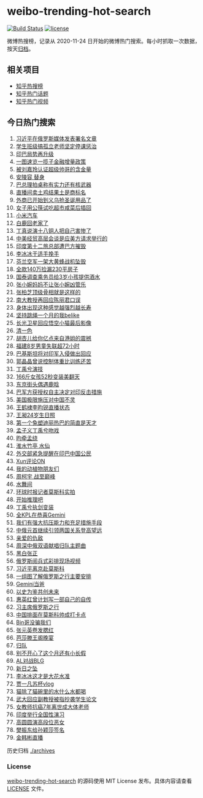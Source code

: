 # weibo-trending-hot-search

[![Build Status](https://github.com/justjavac/weibo-trending-hot-search/workflows/ci/badge.svg?branch=master)](https://github.com/justjavac/weibo-trending-hot-search/actions)
[![license](https://img.shields.io/github/license/justjavac/weibo-trending-hot-search)](https://github.com/justjavac/weibo-trending-hot-search/blob/master/LICENSE)

微博热搜榜，记录从 2020-11-24 日开始的微博热门搜索。每小时抓取一次数据，按天[归档](./archives)。

## 相关项目

- [知乎热搜榜](https://github.com/justjavac/zhihu-trending-top-search)
- [知乎热门话题](https://github.com/justjavac/zhihu-trending-hot-questions)
- [知乎热门视频](https://github.com/justjavac/zhihu-trending-hot-video)

## 今日热门搜索

<!-- BEGIN -->
<!-- 最后更新时间 Thu May 08 2025 06:16:04 GMT+0800 (China Standard Time) -->

1. [习近平在俄罗斯媒体发表署名文章](https://s.weibo.com//weibo?q=%23%E4%B9%A0%E8%BF%91%E5%B9%B3%E5%9C%A8%E4%BF%84%E7%BD%97%E6%96%AF%E5%AA%92%E4%BD%93%E5%8F%91%E8%A1%A8%E7%BD%B2%E5%90%8D%E6%96%87%E7%AB%A0%23&Refer=new_time)
1. [学生班级搞孤立老师坚定停课惩治](https://s.weibo.com//weibo?q=%23%E5%AD%A6%E7%94%9F%E7%8F%AD%E7%BA%A7%E6%90%9E%E5%AD%A4%E7%AB%8B%E8%80%81%E5%B8%88%E5%9D%9A%E5%AE%9A%E5%81%9C%E8%AF%BE%E6%83%A9%E6%B2%BB%23&t=31&band_rank=10&Refer=top)
1. [印巴局势再升级](https://s.weibo.com//weibo?q=%23%E5%8D%B0%E5%B7%B4%E5%B1%80%E5%8A%BF%E5%86%8D%E5%8D%87%E7%BA%A7%23&t=31&band_rank=2&Refer=top)
1. [一图速览一揽子金融增量政策](https://s.weibo.com//weibo?q=%23%E4%B8%80%E5%9B%BE%E9%80%9F%E8%A7%88%E4%B8%80%E6%8F%BD%E5%AD%90%E9%87%91%E8%9E%8D%E5%A2%9E%E9%87%8F%E6%94%BF%E7%AD%96%23&t=31&band_rank=3&Refer=top)
1. [被刘嘉玲认证超级帅哥的含金量](https://s.weibo.com//weibo?q=%E8%A2%AB%E5%88%98%E5%98%89%E7%8E%B2%E8%AE%A4%E8%AF%81%E8%B6%85%E7%BA%A7%E5%B8%85%E5%93%A5%E7%9A%84%E5%90%AB%E9%87%91%E9%87%8F&t=31&band_rank=12&Refer=top)
1. [安陵容 替身](https://s.weibo.com//weibo?q=%E5%AE%89%E9%99%B5%E5%AE%B9%20%E6%9B%BF%E8%BA%AB&t=31&band_rank=2&Refer=top)
1. [巴总理拍桌称有实力还有核武器](https://s.weibo.com//weibo?q=%23%E5%B7%B4%E6%80%BB%E7%90%86%E6%8B%8D%E6%A1%8C%E7%A7%B0%E6%9C%89%E5%AE%9E%E5%8A%9B%E8%BF%98%E6%9C%89%E6%A0%B8%E6%AD%A6%E5%99%A8%23&t=31&band_rank=7&Refer=top)
1. [直播间卖土鸡结果土是商标名](https://s.weibo.com//weibo?q=%23%E7%9B%B4%E6%92%AD%E9%97%B4%E5%8D%96%E5%9C%9F%E9%B8%A1%E7%BB%93%E6%9E%9C%E5%9C%9F%E6%98%AF%E5%95%86%E6%A0%87%E5%90%8D%23&t=31&band_rank=5&Refer=top)
1. [外商已开始到义乌抢圣诞用品了](https://s.weibo.com//weibo?q=%23%E5%A4%96%E5%95%86%E5%B7%B2%E5%BC%80%E5%A7%8B%E5%88%B0%E4%B9%89%E4%B9%8C%E6%8A%A2%E5%9C%A3%E8%AF%9E%E7%94%A8%E5%93%81%E4%BA%86%23&t=31&band_rank=19&Refer=top)
1. [女子用公筷试吃超市咸菜后插回](https://s.weibo.com//weibo?q=%23%E5%A5%B3%E5%AD%90%E7%94%A8%E5%85%AC%E7%AD%B7%E8%AF%95%E5%90%83%E8%B6%85%E5%B8%82%E5%92%B8%E8%8F%9C%E5%90%8E%E6%8F%92%E5%9B%9E%23&t=31&band_rank=46&Refer=top)
1. [小米汽车](https://s.weibo.com//weibo?q=%E5%B0%8F%E7%B1%B3%E6%B1%BD%E8%BD%A6&t=31&band_rank=1&Refer=top)
1. [白鹿回老家了](https://s.weibo.com//weibo?q=%23%E7%99%BD%E9%B9%BF%E5%9B%9E%E8%80%81%E5%AE%B6%E4%BA%86%23&t=31&band_rank=11&Refer=top)
1. [丁真说演十八铜人把自己害惨了](https://s.weibo.com//weibo?q=%E4%B8%81%E7%9C%9F%E8%AF%B4%E6%BC%94%E5%8D%81%E5%85%AB%E9%93%9C%E4%BA%BA%E6%8A%8A%E8%87%AA%E5%B7%B1%E5%AE%B3%E6%83%A8%E4%BA%86&t=31&band_rank=33&Refer=top)
1. [中美经贸高层会谈是应美方请求举行的](https://s.weibo.com//weibo?q=%23%E4%B8%AD%E7%BE%8E%E7%BB%8F%E8%B4%B8%E9%AB%98%E5%B1%82%E4%BC%9A%E8%B0%88%E6%98%AF%E5%BA%94%E7%BE%8E%E6%96%B9%E8%AF%B7%E6%B1%82%E4%B8%BE%E8%A1%8C%E7%9A%84%23&t=31&band_rank=38&Refer=top)
1. [印度第十二旅总部遭巴方摧毁](https://s.weibo.com//weibo?q=%E5%8D%B0%E5%BA%A6%E7%AC%AC%E5%8D%81%E4%BA%8C%E6%97%85%E6%80%BB%E9%83%A8%E9%81%AD%E5%B7%B4%E6%96%B9%E6%91%A7%E6%AF%81&t=31&band_rank=37&Refer=top)
1. [李冰冰于适手挽手](https://s.weibo.com//weibo?q=%23%E6%9D%8E%E5%86%B0%E5%86%B0%E4%BA%8E%E9%80%82%E6%89%8B%E6%8C%BD%E6%89%8B%23&t=31&band_rank=4&Refer=top)
1. [芬兰空军一架大黄蜂战机坠毁](https://s.weibo.com//weibo?q=%23%E8%8A%AC%E5%85%B0%E7%A9%BA%E5%86%9B%E4%B8%80%E6%9E%B6%E5%A4%A7%E9%BB%84%E8%9C%82%E6%88%98%E6%9C%BA%E5%9D%A0%E6%AF%81%23&t=31&band_rank=35&Refer=top)
1. [全款140万捡漏230平房子](https://s.weibo.com//weibo?q=%E5%85%A8%E6%AC%BE140%E4%B8%87%E6%8D%A1%E6%BC%8F230%E5%B9%B3%E6%88%BF%E5%AD%90&t=31&band_rank=15&Refer=top)
1. [国泰调查乘务员给3岁小孩提供酒水](https://s.weibo.com//weibo?q=%23%E5%9B%BD%E6%B3%B0%E8%B0%83%E6%9F%A5%E4%B9%98%E5%8A%A1%E5%91%98%E7%BB%993%E5%B2%81%E5%B0%8F%E5%AD%A9%E6%8F%90%E4%BE%9B%E9%85%92%E6%B0%B4%23&t=31&band_rank=28&Refer=top)
1. [张小婉妈妈不让张小婉凶管乐](https://s.weibo.com//weibo?q=%23%E5%BC%A0%E5%B0%8F%E5%A9%89%E5%A6%88%E5%A6%88%E4%B8%8D%E8%AE%A9%E5%BC%A0%E5%B0%8F%E5%A9%89%E5%87%B6%E7%AE%A1%E4%B9%90%23&t=31&band_rank=22&Refer=top)
1. [张柏芝顶级骨相就是这样的](https://s.weibo.com//weibo?q=%E5%BC%A0%E6%9F%8F%E8%8A%9D%E9%A1%B6%E7%BA%A7%E9%AA%A8%E7%9B%B8%E5%B0%B1%E6%98%AF%E8%BF%99%E6%A0%B7%E7%9A%84&t=31&band_rank=8&Refer=top)
1. [南大教授再回应陈丽君口误](https://s.weibo.com//weibo?q=%23%E5%8D%97%E5%A4%A7%E6%95%99%E6%8E%88%E5%86%8D%E5%9B%9E%E5%BA%94%E9%99%88%E4%B8%BD%E5%90%9B%E5%8F%A3%E8%AF%AF%23&t=31&band_rank=27&Refer=top)
1. [身体出现这种感觉越强烈越长寿](https://s.weibo.com//weibo?q=%23%E8%BA%AB%E4%BD%93%E5%87%BA%E7%8E%B0%E8%BF%99%E7%A7%8D%E6%84%9F%E8%A7%89%E8%B6%8A%E5%BC%BA%E7%83%88%E8%B6%8A%E9%95%BF%E5%AF%BF%23&t=31&band_rank=34&Refer=top)
1. [坚持跳绳一个月的我belike](https://s.weibo.com//weibo?q=%23%E5%9D%9A%E6%8C%81%E8%B7%B3%E7%BB%B3%E4%B8%80%E4%B8%AA%E6%9C%88%E7%9A%84%E6%88%91belike%23&t=31&band_rank=24&Refer=top)
1. [长光卫星回应悟空小猫最后影像](https://s.weibo.com//weibo?q=%23%E9%95%BF%E5%85%89%E5%8D%AB%E6%98%9F%E5%9B%9E%E5%BA%94%E6%82%9F%E7%A9%BA%E5%B0%8F%E7%8C%AB%E6%9C%80%E5%90%8E%E5%BD%B1%E5%83%8F%23&t=31&band_rank=30&Refer=top)
1. [清一色](https://s.weibo.com//weibo?q=%E6%B8%85%E4%B8%80%E8%89%B2&t=31&band_rank=9&Refer=top)
1. [胡杏儿给你亿点来自港姐的震撼](https://s.weibo.com//weibo?q=%E8%83%A1%E6%9D%8F%E5%84%BF%E7%BB%99%E4%BD%A0%E4%BA%BF%E7%82%B9%E6%9D%A5%E8%87%AA%E6%B8%AF%E5%A7%90%E7%9A%84%E9%9C%87%E6%92%BC&t=31&band_rank=20&Refer=top)
1. [福建8岁男童失联超72小时](https://s.weibo.com//weibo?q=%23%E7%A6%8F%E5%BB%BA8%E5%B2%81%E7%94%B7%E7%AB%A5%E5%A4%B1%E8%81%94%E8%B6%8572%E5%B0%8F%E6%97%B6%23&t=31&band_rank=44&Refer=top)
1. [巴基斯坦将对印军入侵做出回应](https://s.weibo.com//weibo?q=%23%E5%B7%B4%E5%9F%BA%E6%96%AF%E5%9D%A6%E5%B0%86%E5%AF%B9%E5%8D%B0%E5%86%9B%E5%85%A5%E4%BE%B5%E5%81%9A%E5%87%BA%E5%9B%9E%E5%BA%94%23&t=31&band_rank=10&Refer=top)
1. [郭晶晶曾说控制体重比训练还苦](https://s.weibo.com//weibo?q=%23%E9%83%AD%E6%99%B6%E6%99%B6%E6%9B%BE%E8%AF%B4%E6%8E%A7%E5%88%B6%E4%BD%93%E9%87%8D%E6%AF%94%E8%AE%AD%E7%BB%83%E8%BF%98%E8%8B%A6%23&t=31&band_rank=41&Refer=top)
1. [丁禹兮演技](https://s.weibo.com//weibo?q=%E4%B8%81%E7%A6%B9%E5%85%AE%E6%BC%94%E6%8A%80&t=31&band_rank=38&Refer=top)
1. [166斤女孩52秒变装美翻天](https://s.weibo.com//weibo?q=%23166%E6%96%A4%E5%A5%B3%E5%AD%A952%E7%A7%92%E5%8F%98%E8%A3%85%E7%BE%8E%E7%BF%BB%E5%A4%A9%23&t=31&band_rank=25&Refer=top)
1. [东京街头偶遇鹿晗](https://s.weibo.com//weibo?q=%23%E4%B8%9C%E4%BA%AC%E8%A1%97%E5%A4%B4%E5%81%B6%E9%81%87%E9%B9%BF%E6%99%97%23&t=31&band_rank=16&Refer=top)
1. [巴军方获授权自主决定对印反击措施](https://s.weibo.com//weibo?q=%23%E5%B7%B4%E5%86%9B%E6%96%B9%E8%8E%B7%E6%8E%88%E6%9D%83%E8%87%AA%E4%B8%BB%E5%86%B3%E5%AE%9A%E5%AF%B9%E5%8D%B0%E5%8F%8D%E5%87%BB%E6%8E%AA%E6%96%BD%23&t=31&band_rank=36&Refer=top)
1. [美国极限施压对中国不灵](https://s.weibo.com//weibo?q=%23%E7%BE%8E%E5%9B%BD%E6%9E%81%E9%99%90%E6%96%BD%E5%8E%8B%E5%AF%B9%E4%B8%AD%E5%9B%BD%E4%B8%8D%E7%81%B5%23&t=31&band_rank=48&Refer=top)
1. [王鹤棣李昀锐直播状态](https://s.weibo.com//weibo?q=%23%E7%8E%8B%E9%B9%A4%E6%A3%A3%E6%9D%8E%E6%98%80%E9%94%90%E7%9B%B4%E6%92%AD%E7%8A%B6%E6%80%81%23&t=31&band_rank=21&Refer=top)
1. [王昶24岁生日照](https://s.weibo.com//weibo?q=%23%E7%8E%8B%E6%98%B624%E5%B2%81%E7%94%9F%E6%97%A5%E7%85%A7%23&t=31&band_rank=13&Refer=top)
1. [第一个兔塑迪丽热巴的简直是天才](https://s.weibo.com//weibo?q=%E7%AC%AC%E4%B8%80%E4%B8%AA%E5%85%94%E5%A1%91%E8%BF%AA%E4%B8%BD%E7%83%AD%E5%B7%B4%E7%9A%84%E7%AE%80%E7%9B%B4%E6%98%AF%E5%A4%A9%E6%89%8D&t=31&band_rank=42&Refer=top)
1. [孟子义丁禹兮吻戏](https://s.weibo.com//weibo?q=%E5%AD%9F%E5%AD%90%E4%B9%89%E4%B8%81%E7%A6%B9%E5%85%AE%E5%90%BB%E6%88%8F&t=31&band_rank=18&Refer=top)
1. [昀牵孟绕](https://s.weibo.com//weibo?q=%23%E6%98%80%E7%89%B5%E5%AD%9F%E7%BB%95%23&t=31&band_rank=14&Refer=top)
1. [淮水竹亭 水仙](https://s.weibo.com//weibo?q=%E6%B7%AE%E6%B0%B4%E7%AB%B9%E4%BA%AD%20%E6%B0%B4%E4%BB%99&t=31&band_rank=45&Refer=top)
1. [外交部紧急提醒在印巴中国公民](https://s.weibo.com//weibo?q=%23%E5%A4%96%E4%BA%A4%E9%83%A8%E7%B4%A7%E6%80%A5%E6%8F%90%E9%86%92%E5%9C%A8%E5%8D%B0%E5%B7%B4%E4%B8%AD%E5%9B%BD%E5%85%AC%E6%B0%91%23&t=31&band_rank=32&Refer=top)
1. [Xun评论ON](https://s.weibo.com//weibo?q=Xun%E8%AF%84%E8%AE%BAON&t=31&band_rank=31&Refer=top)
1. [我的动植物朋友们](https://s.weibo.com//weibo?q=%E6%88%91%E7%9A%84%E5%8A%A8%E6%A4%8D%E7%89%A9%E6%9C%8B%E5%8F%8B%E4%BB%AC&t=31&band_rank=47&Refer=top)
1. [周柯宇 战至巅峰](https://s.weibo.com//weibo?q=%E5%91%A8%E6%9F%AF%E5%AE%87%20%E6%88%98%E8%87%B3%E5%B7%85%E5%B3%B0&t=31&band_rank=17&Refer=top)
1. [水舞间](https://s.weibo.com//weibo?q=%E6%B0%B4%E8%88%9E%E9%97%B4&t=31&band_rank=36&Refer=top)
1. [环球时报记者莫斯科实拍](https://s.weibo.com//weibo?q=%23%E7%8E%AF%E7%90%83%E6%97%B6%E6%8A%A5%E8%AE%B0%E8%80%85%E8%8E%AB%E6%96%AF%E7%A7%91%E5%AE%9E%E6%8B%8D%23&t=31&band_rank=49&Refer=top)
1. [开始推理吧](https://s.weibo.com//weibo?q=%E5%BC%80%E5%A7%8B%E6%8E%A8%E7%90%86%E5%90%A7&t=31&band_rank=48&Refer=top)
1. [丁禹兮执剑变装](https://s.weibo.com//weibo?q=%23%E4%B8%81%E7%A6%B9%E5%85%AE%E6%89%A7%E5%89%91%E5%8F%98%E8%A3%85%23&t=31&band_rank=45&Refer=top)
1. [全KPL在恭喜Gemini](https://s.weibo.com//weibo?q=%23%E5%85%A8KPL%E5%9C%A8%E6%81%AD%E5%96%9CGemini%23&t=31&band_rank=26&Refer=top)
1. [我们有强大抗压能力和充足措施手段](https://s.weibo.com//weibo?q=%23%E6%88%91%E4%BB%AC%E6%9C%89%E5%BC%BA%E5%A4%A7%E6%8A%97%E5%8E%8B%E8%83%BD%E5%8A%9B%E5%92%8C%E5%85%85%E8%B6%B3%E6%8E%AA%E6%96%BD%E6%89%8B%E6%AE%B5%23&t=31&band_rank=10&Refer=top)
1. [中俄元首继续引领两国关系登高望远](https://s.weibo.com//weibo?q=%23%E4%B8%AD%E4%BF%84%E5%85%83%E9%A6%96%E7%BB%A7%E7%BB%AD%E5%BC%95%E9%A2%86%E4%B8%A4%E5%9B%BD%E5%85%B3%E7%B3%BB%E7%99%BB%E9%AB%98%E6%9C%9B%E8%BF%9C%23&Refer=new_time)
1. [亲爱的仇敌](https://s.weibo.com//weibo?q=%E4%BA%B2%E7%88%B1%E7%9A%84%E4%BB%87%E6%95%8C&t=31&band_rank=45&Refer=top)
1. [周深中俄双语献唱归队主题曲](https://s.weibo.com//weibo?q=%23%E5%91%A8%E6%B7%B1%E4%B8%AD%E4%BF%84%E5%8F%8C%E8%AF%AD%E7%8C%AE%E5%94%B1%E5%BD%92%E9%98%9F%E4%B8%BB%E9%A2%98%E6%9B%B2%23&t=31&band_rank=46&Refer=top)
1. [黑白张正](https://s.weibo.com//weibo?q=%E9%BB%91%E7%99%BD%E5%BC%A0%E6%AD%A3&t=31&band_rank=30&Refer=top)
1. [俄罗斯阅兵式彩排现场视频](https://s.weibo.com//weibo?q=%23%E4%BF%84%E7%BD%97%E6%96%AF%E9%98%85%E5%85%B5%E5%BC%8F%E5%BD%A9%E6%8E%92%E7%8E%B0%E5%9C%BA%E8%A7%86%E9%A2%91%23&t=31&band_rank=46&Refer=top)
1. [习近平离京赴莫斯科](https://s.weibo.com//weibo?q=%23%E4%B9%A0%E8%BF%91%E5%B9%B3%E7%A6%BB%E4%BA%AC%E8%B5%B4%E8%8E%AB%E6%96%AF%E7%A7%91%23&Refer=new_time)
1. [一组图了解俄罗斯之行主要安排](https://s.weibo.com//weibo?q=%23%E4%B8%80%E7%BB%84%E5%9B%BE%E4%BA%86%E8%A7%A3%E4%BF%84%E7%BD%97%E6%96%AF%E4%B9%8B%E8%A1%8C%E4%B8%BB%E8%A6%81%E5%AE%89%E6%8E%92%23&t=31&band_rank=38&Refer=top)
1. [Gemini当爸](https://s.weibo.com//weibo?q=Gemini%E5%BD%93%E7%88%B8&t=31&band_rank=25&Refer=top)
1. [以史为鉴共创未来](https://s.weibo.com//weibo?q=%23%E4%BB%A5%E5%8F%B2%E4%B8%BA%E9%89%B4%E5%85%B1%E5%88%9B%E6%9C%AA%E6%9D%A5%23&t=31&band_rank=48&Refer=top)
1. [惠英红曾计划写一部自己的自传](https://s.weibo.com//weibo?q=%E6%83%A0%E8%8B%B1%E7%BA%A2%E6%9B%BE%E8%AE%A1%E5%88%92%E5%86%99%E4%B8%80%E9%83%A8%E8%87%AA%E5%B7%B1%E7%9A%84%E8%87%AA%E4%BC%A0&t=31&band_rank=49&Refer=top)
1. [习主席俄罗斯之行](https://s.weibo.com//weibo?q=%23%E4%B9%A0%E4%B8%BB%E5%B8%AD%E4%BF%84%E7%BD%97%E6%96%AF%E4%B9%8B%E8%A1%8C%23&Refer=new_time)
1. [中国排面在莫斯科帅成打卡点](https://s.weibo.com//weibo?q=%23%E4%B8%AD%E5%9B%BD%E6%8E%92%E9%9D%A2%E5%9C%A8%E8%8E%AB%E6%96%AF%E7%A7%91%E5%B8%85%E6%88%90%E6%89%93%E5%8D%A1%E7%82%B9%23&t=31&band_rank=6&Refer=top)
1. [Bin哥没骗我们](https://s.weibo.com//weibo?q=%23Bin%E5%93%A5%E6%B2%A1%E9%AA%97%E6%88%91%E4%BB%AC%23&t=31&band_rank=41&Refer=top)
1. [张元英卷发腮红](https://s.weibo.com//weibo?q=%23%E5%BC%A0%E5%85%83%E8%8B%B1%E5%8D%B7%E5%8F%91%E8%85%AE%E7%BA%A2%23&t=31&band_rank=40&Refer=top)
1. [芭莎滕王阁晚宴](https://s.weibo.com//weibo?q=%23%E8%8A%AD%E8%8E%8E%E6%BB%95%E7%8E%8B%E9%98%81%E6%99%9A%E5%AE%B4%23&t=31&band_rank=27&Refer=top)
1. [归队](https://s.weibo.com//weibo?q=%E5%BD%92%E9%98%9F&t=31&band_rank=43&Refer=top)
1. [别不开心了这个月还有小长假](https://s.weibo.com//weibo?q=%23%E5%88%AB%E4%B8%8D%E5%BC%80%E5%BF%83%E4%BA%86%E8%BF%99%E4%B8%AA%E6%9C%88%E8%BF%98%E6%9C%89%E5%B0%8F%E9%95%BF%E5%81%87%23&t=31&band_rank=29&Refer=top)
1. [AL对战BLG](https://s.weibo.com//weibo?q=%23AL%E5%AF%B9%E6%88%98BLG%23&t=31&band_rank=50&Refer=top)
1. [新日之坠](https://s.weibo.com//weibo?q=%E6%96%B0%E6%97%A5%E4%B9%8B%E5%9D%A0&t=31&band_rank=40&Refer=top)
1. [李冰冰这才是大花水准](https://s.weibo.com//weibo?q=%E6%9D%8E%E5%86%B0%E5%86%B0%E8%BF%99%E6%89%8D%E6%98%AF%E5%A4%A7%E8%8A%B1%E6%B0%B4%E5%87%86&t=31&band_rank=32&Refer=top)
1. [贾一凡苏杯vlog](https://s.weibo.com//weibo?q=%E8%B4%BE%E4%B8%80%E5%87%A1%E8%8B%8F%E6%9D%AFvlog&t=31&band_rank=45&Refer=top)
1. [猫除了猫碗里的水什么水都喝](https://s.weibo.com//weibo?q=%23%E7%8C%AB%E9%99%A4%E4%BA%86%E7%8C%AB%E7%A2%97%E9%87%8C%E7%9A%84%E6%B0%B4%E4%BB%80%E4%B9%88%E6%B0%B4%E9%83%BD%E5%96%9D%23&t=31&band_rank=47&Refer=top)
1. [武大回应副教授被指抄袭学生论文](https://s.weibo.com//weibo?q=%23%E6%AD%A6%E5%A4%A7%E5%9B%9E%E5%BA%94%E5%89%AF%E6%95%99%E6%8E%88%E8%A2%AB%E6%8C%87%E6%8A%84%E8%A2%AD%E5%AD%A6%E7%94%9F%E8%AE%BA%E6%96%87%23&t=31&band_rank=23&Refer=top)
1. [女教师抗癌7年离世成大体老师](https://s.weibo.com//weibo?q=%23%E5%A5%B3%E6%95%99%E5%B8%88%E6%8A%97%E7%99%8C7%E5%B9%B4%E7%A6%BB%E4%B8%96%E6%88%90%E5%A4%A7%E4%BD%93%E8%80%81%E5%B8%88%23&t=31&band_rank=39&Refer=top)
1. [印度举行全国性演习](https://s.weibo.com//weibo?q=%23%E5%8D%B0%E5%BA%A6%E4%B8%BE%E8%A1%8C%E5%85%A8%E5%9B%BD%E6%80%A7%E6%BC%94%E4%B9%A0%23&t=31&band_rank=43&Refer=top)
1. [高圆圆演高段位恶女](https://s.weibo.com//weibo?q=%E9%AB%98%E5%9C%86%E5%9C%86%E6%BC%94%E9%AB%98%E6%AE%B5%E4%BD%8D%E6%81%B6%E5%A5%B3&t=31&band_rank=48&Refer=top)
1. [樊振东给孙颖莎签名](https://s.weibo.com//weibo?q=%23%E6%A8%8A%E6%8C%AF%E4%B8%9C%E7%BB%99%E5%AD%99%E9%A2%96%E8%8E%8E%E7%AD%BE%E5%90%8D%23&t=31&band_rank=49&Refer=top)
1. [金韩彬直播](https://s.weibo.com//weibo?q=%23%E9%87%91%E9%9F%A9%E5%BD%AC%E7%9B%B4%E6%92%AD%23&t=31&band_rank=50&Refer=top)

<!-- END -->

历史归档 [./archives](./archives)

### License

[weibo-trending-hot-search](https://github.com/justjavac/weibo-trending-hot-search) 的源码使用 MIT License
发布。具体内容请查看 [LICENSE](./LICENSE) 文件。

